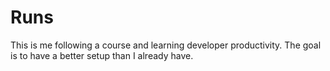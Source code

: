 # Runs

This is me following a course and learning developer productivity. The goal is to have a better setup than I already have.
